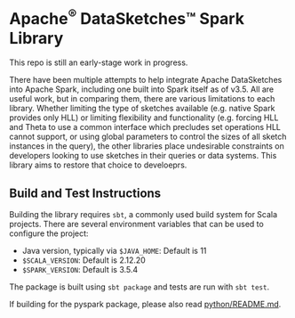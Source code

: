 <!--
    Licensed to the Apache Software Foundation (ASF) under one
    or more contributor license agreements.  See the NOTICE file
    distributed with this work for additional information
    regarding copyright ownership.  The ASF licenses this file
    to you under the Apache License, Version 2.0 (the
    "License"); you may not use this file except in compliance
    with the License.  You may obtain a copy of the License at

      http://www.apache.org/licenses/LICENSE-2.0

    Unless required by applicable law or agreed to in writing,
    software distributed under the License is distributed on an
    "AS IS" BASIS, WITHOUT WARRANTIES OR CONDITIONS OF ANY
    KIND, either express or implied.  See the License for the
    specific language governing permissions and limitations
    under the License.
-->

# Apache<sup>&reg;</sup> DataSketches&trade; Spark Library

This repo is still an early-stage work in progress.

There have been multiple attempts to help integrate Apache DataSketches
into Apache Spark, including one built into Spark itself as of v3.5.
All are useful work, but in comparing them, there are various limitations
to each library. Whether limiting the type of sketches available
(e.g. native Spark provides only HLL) or limiting flexibility and
functionality (e.g. forcing HLL and Theta to use a common interface which
precludes set operations HLL cannot support, or using global parameters
to control the sizes of all sketch instances in the query), the other
libraries place undesirable constraints on developers looking to use
sketches in their queries or data systems. This library aims to restore
that choice to develoeprs.

## Build and Test Instructions

Building the library requires `sbt`, a commonly used build
system for Scala projects. There are several environment variables
that can be used to configure the project:

* Java version, typically via `$JAVA_HOME`: Default is 11
* `$SCALA_VERSION`: Default is 2.12.20
* `$SPARK_VERSION`: Default is 3.5.4

The package is built using `sbt package` and tests are
run with `sbt test`.

If building for the pyspark package, please also read
[python/README.md](python/README.md).
